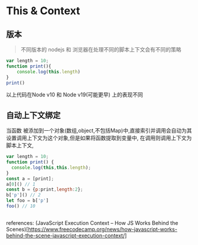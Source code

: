 # This & Context
## 版本
> 不同版本的 nodejs 和 浏览器在处理不同的脚本上下文会有不同的策略
``` js
var length = 10;
function print(){
    console.log(this.length)
}
print()
```
以上代码在Node v10 和 Node v19(可能更早) 上的表现不同
## 自动上下文绑定
当函数 被添加到一个对象(数组,object,不包括Map)中,直接索引并调用会自动为其设置调用上下文为这个对象,但是如果将函数提取到变量中,
在调用则调用上下文为脚本上下文,
```js
var length = 10;
function print() {
  console.log(this,this.length);
}
const a = [print];
a[0]() // 1
const b = {p:print,length:2};
b['p']() // 2
let foo = b['p']
foo() // 10
 
```


references:
(JavaScript Execution Context – How JS Works Behind the Scenes)[https://www.freecodecamp.org/news/how-javascript-works-behind-the-scene-javascript-execution-context/]